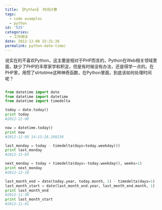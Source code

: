 ```yaml
---
title: 【Python】 时间计算
tags:
  - code examples
  - python
id: '525'
categories:
  - 工作相关
date: 2012-12-08 15:31:28
permalink: python-date-time/
---
```


说实在的不喜欢Python，这主要是相对于PHP而言的，Python在Web相关领域里面，缺少了PHP的丰厚家学和积淀，但是有时候没有办法，还是得学一点的。在PHP里，用惯了strtotime这种神奇函数，在Python里面，到底该如何处理时间呢？
<!-- more -->
```python

from datetime import date
from datetime import datetime
from datetime import timedelta

today = date.today()
print today  
#2012-12-08

now = datetime.today()
print now 
#2012-12-08 14:13:28.298156

last_monday = today - timedelta(days=today.weekday())
print last_monday
#2012-12-03

next_monday = today + timedelta(days=-today.weekday(), weeks=1)
print next_monday
#2012-12-10

last_month_end = date(today.year, today.month, 1) - timedelta(days=1)
last_month_start = date(last_month_end.year, last_month_end.month, 1)
print last_month_end
#2012-11-30
print last_month_start
#2012-11-01

```